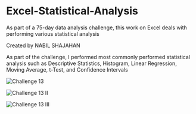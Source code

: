 # Excel-Statistical-Analysis
As part of a 75-day data analysis challenge, this work on Excel deals with performing various statistical analysis

Created by NABIL SHAJAHAN

As part of the challenge, I performed most commonly performed statistical analysis such as Descriptive Statistics, Histogram, Linear Regression, Moving Average, t-Test, and Confidence Intervals


![Challenge 13](https://github.com/user-attachments/assets/4b7acb64-8860-4f97-aade-cb66e0103b36)



![Challenge 13 II](https://github.com/user-attachments/assets/def6b227-4da5-4b48-9697-331691349aa0)




![Challenge 13 III](https://github.com/user-attachments/assets/f5b8d440-157d-4988-99ef-72d6183834e2)
